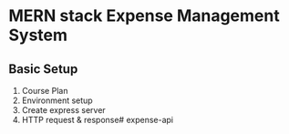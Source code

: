 # MERN stack Expense Management System

## Basic Setup

1. Course Plan
2. Environment setup
3. Create express server
4. HTTP request & response# expense-api
